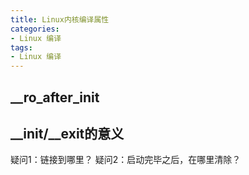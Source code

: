```yaml
---
title: Linux内核编译属性
categories: 
- Linux 编译
tags:
- Linux 编译
---
```


## __ro_after_init


## __init/__exit的意义
疑问1：链接到哪里？
疑问2：启动完毕之后，在哪里清除？
